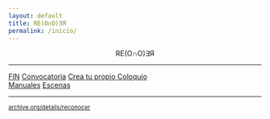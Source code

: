 ```yaml
---
layout: default
title: RE(O∩O)∃Я
permalink: /inicio/
---
```


<div align="center">RE(O∩O)∃Я</div> 

---

[FIN](/fin/)
[Convocatoria](/convocatoria/)
[Crea tu propio Coloquio](/coloquio/)  
[Manuales](/manuales/)
[Escenas](/blog/)



---
<small><a title="La Obra" href="/reconocer/" target="_blank" rel="noopener noreferrer">archive.org/details/reconocer</a></small>

